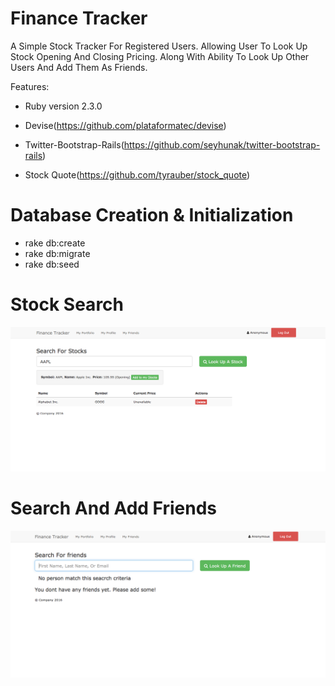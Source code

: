 Finance Tracker
==
A Simple Stock Tracker For Registered Users. Allowing User To Look Up Stock Opening
And Closing Pricing. Along With Ability To Look Up Other Users And Add Them As Friends.

Features:

* Ruby version 2.3.0

* Devise(https://github.com/plataformatec/devise)

* Twitter-Bootstrap-Rails(https://github.com/seyhunak/twitter-bootstrap-rails)

* Stock Quote(https://github.com/tyrauber/stock_quote)


Database Creation & Initialization
==
* rake db:create
* rake db:migrate
* rake db:seed

Stock Search
==
![img](app/assets/images/search-stock.png)

Search And Add Friends
==
![img](app/assets/images/search-friend.png)
